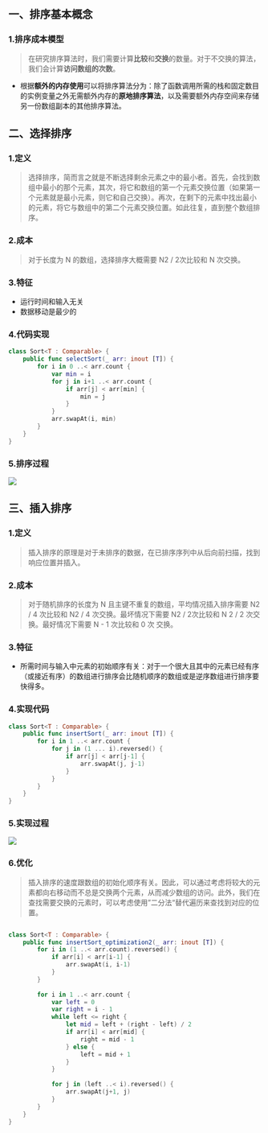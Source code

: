 ## 一、排序基本概念

### 1.排序成本模型
> 在研究排序算法时，我们需要计算**比较**和**交换**的数量。对于不交换的算法，我们会计算**访问数组的次数**。

- 根据**额外的内存使用**可以将排序算法分为：除了函数调用所需的栈和固定数目的实例变量之外无需额外内存的**原地排序算法**，以及需要额外内存空间来存储另一份数组副本的其他排序算法。

## 二、选择排序
### 1.定义
> 选择排序，简而言之就是不断选择剩余元素之中的最小者。首先，会找到数组中最小的那个元素，其次，将它和数组的第一个元素交换位置（如果第一个元素就是最小元素，则它和自己交换）。再次，在剩下的元素中找出最小的元素，将它与数组中的第二个元素交换位置。如此往复，直到整个数组排序。

### 2.成本
> 对于长度为 N 的数组，选择排序大概需要 N2 / 2次比较和 N 次交换。

### 3.特征
- 运行时间和输入无关
- 数据移动是最少的

### 4.代码实现
```swift
class Sort<T : Comparable> {
    public func selectSort(_ arr: inout [T]) {
        for i in 0 ..< arr.count {
            var min = i
            for j in i+1 ..< arr.count {
                if arr[j] < arr[min] {
                    min = j
                }
            }
            arr.swapAt(i, min)
        }
    }
}
```
### 5.排序过程
![](https://user-gold-cdn.xitu.io/2019/12/1/16ec1a4329ff4263?w=601&h=335&f=png&s=95141)

## 三、插入排序

### 1.定义
> 插入排序的原理是对于未排序的数据，在已排序序列中从后向前扫描，找到响应位置并插入。

### 2.成本
> 对于随机排序的长度为 N 且主键不重复的数组，平均情况插入排序需要 N2 / 4 次比较和 N2 / 4 次交换。最坏情况下需要 N2 / 2次比较和 N 2 / 2 次交换。最好情况下需要 N - 1 次比较和 0 次 交换。

### 3.特征
- 所需时间与输入中元素的初始顺序有关：对于一个很大且其中的元素已经有序（或接近有序）的数组进行排序会比随机顺序的数组或是逆序数组进行排序要快得多。

### 4.实现代码
```swift
class Sort<T : Comparable> {
    public func insertSort(_ arr: inout [T]) {
        for i in 1 ..< arr.count {
            for j in (1 ... i).reversed() {
                if arr[j] < arr[j-1] {
                    arr.swapAt(j, j-1)
                }
            }
        }
    }
}
```
### 5.实现过程
![](https://user-gold-cdn.xitu.io/2019/12/1/16ec1b6f0ce9455a?w=529&h=344&f=png&s=56762)

### 6.优化
> 插入排序的速度跟数组的初始化顺序有关。因此，可以通过考虑将较大的元素都向右移动而不总是交换两个元素，从而减少数组的访问。此外，我们在查找需要交换的元素时，可以考虑使用”二分法“替代遍历来查找到对应的位置。

```swift

class Sort<T : Comparable> {
    public func insertSort_optimization2(_ arr: inout [T]) {
        for i in (1 ..< arr.count).reversed() {
            if arr[i] < arr[i-1] {
                arr.swapAt(i, i-1)
            }
        }
        
        for i in 1 ..< arr.count {
            var left = 0
            var right = i - 1
            while left <= right {
                let mid = left + (right - left) / 2
                if arr[i] < arr[mid] {
                    right = mid - 1
                } else {
                    left = mid + 1
                }
            }
            
            for j in (left ..< i).reversed() {
                arr.swapAt(j+1, j)
            }
        }
    }
}
```